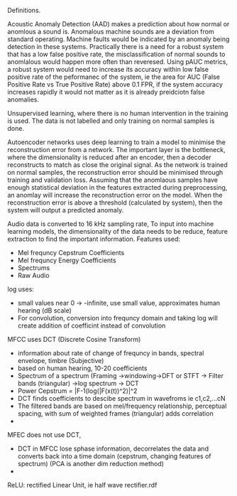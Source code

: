Definitions. 

Acoustic Anomaly Detection (AAD) makes a prediction about how normal or anomlous a sound is. Anomalous machine sounds are a deviation from standard operating. 
Machine faults would be indicated by an anomaly being detection in these systems. 
Practically there is a need for a robust system that has a low false positive rate, the misclassification of normal sounds to anomlalous would happen more often than reveresed. 
Using pAUC metrics, a robust system would need to increase its accuracy within low false positive rate of the peformanec of the system, 
ie the area for AUC (False Positive Rate vs True Positive Rate) above 0.1 FPR, if the system accuracy increases rapidly it would not matter as it is already preidciotn false anomalies.



Unsupervised learning, where there is no human intervention in the training is used. The data is not labelled and only training on normal samples is done. 

Autoencoder networks uses deep learning to train a model to minimise the reconstruction error from a network. 
The important layer is the bottleneck, where the dimensionality is reduced after an encoder, then a decoder reconstructs to match as close the original signal.
As the network is trained on normal samples, the reconstruction error should be minimised through training and validation loss. 
Assuming that the anomlaous samples have enough statistical deviation in the features extracted during preprocessing, an anomlay will increase the reconstruction error on the model.
When the reconstruction error is above a threshold (calculated by system), then the system will output a predicted anomaly. 


Audio data is converted to 16 kHz sampling rate, 
To input into machine learning models, the dimensionality of the data needs to be reduce, 
feature extraction to find the important information. 
Features used: 
  - Mel frequncy Cepstrum Coefficients
  - Mel frequncy Energy Coefficients
  - Spectrums
  - Raw Audio

log uses: 
  - small values near 0 -> -infinite, use small value, approximates human hearing (dB scale)
  - For convolution, conversion into frequncy domain and taking log will create addition of coefficint instead of convolution
  


MFCC uses DCT (Discrete Cosine Transform)
  - information about rate of change of frequncy in bands, spectral envelope, timbre (Subjective)
  - based on human hearing, 10-20 coefficients
  - Spectrum of a spectrum (Framing ->windowing->DFT or STFT -> Filter bands (triangular) ->log spectrum -> DCT
  - Power Cepstrum = |F-1(log(|F(x(t))^2)|^2
  - DCT finds coefficients to descibe spectrum in wavefroms ie c1,c2,...cN
  - The filtered bands are based on mel/frequency relationship, perceptual spacing,  with sum of weighted frames (triangular) adds correlation
  - 

MFEC does not use DCT, 
  - DCT in MFCC lose sphase information, decorrelates the data and converts back into a time domain (cepstrum, changing features of spectrum) (PCA is another dim reduction method)
  - 

ReLU: rectified Linear Unit, ie half wave rectifier.rdf

